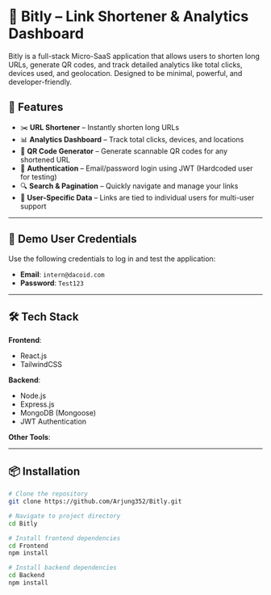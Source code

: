 # 🔗 Bitly – Link Shortener & Analytics Dashboard

Bitly is a full-stack Micro-SaaS application that allows users to shorten long URLs, generate QR codes, and track detailed analytics like total clicks, devices used, and geolocation. Designed to be minimal, powerful, and developer-friendly.

## 🚀 Features

- ✂️ **URL Shortener** – Instantly shorten long URLs
- 📊 **Analytics Dashboard** – Track total clicks, devices, and locations
- 📱 **QR Code Generator** – Generate scannable QR codes for any shortened URL
- 🔐 **Authentication** – Email/password login using JWT (Hardcoded user for testing)
- 🔍 **Search & Pagination** – Quickly navigate and manage your links
- 🎯 **User-Specific Data** – Links are tied to individual users for multi-user support

---

## 👤 Demo User Credentials

Use the following credentials to log in and test the application:

- **Email**: `intern@dacoid.com`
- **Password**: `Test123`

---

## 🛠️ Tech Stack

**Frontend**:

- React.js
- TailwindCSS

**Backend**:

- Node.js
- Express.js
- MongoDB (Mongoose)
- JWT Authentication

**Other Tools**:

---

## 📦 Installation

```bash
# Clone the repository
git clone https://github.com/Arjung352/Bitly.git

# Navigate to project directory
cd Bitly

# Install frontend dependencies
cd Frontend
npm install

# Install backend dependencies
cd Backend
npm install
```
